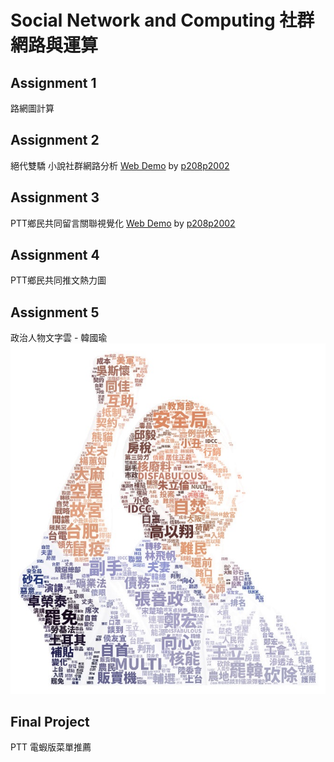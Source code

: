 # Social Network and Computing 社群網路與運算
## Assignment 1
路網圖計算
## Assignment 2
絕代雙驕 小說社群網路分析
[Web Demo](https://p208p2002.github.io/novel-relation-chart/) by [p208p2002](https://github.com/p208p2002)
## Assignment 3
PTT鄉民共同留言關聯視覺化
[Web Demo](https://p208p2002.github.io/ptt-HatePolitics-analyze/) by [p208p2002](https://github.com/p208p2002)
## Assignment 4
PTT鄉民共同推文熱力圖
## Assignment 5
政治人物文字雲 - 韓國瑜
![](https://raw.githubusercontent.com/seanbbear/SocialNetwork_Assignment/master/hw5/%E9%9F%93%E5%9C%8B%E7%91%9C%20wordcloud.jpeg)
## Final Project 
PTT 電蝦版菜單推薦
